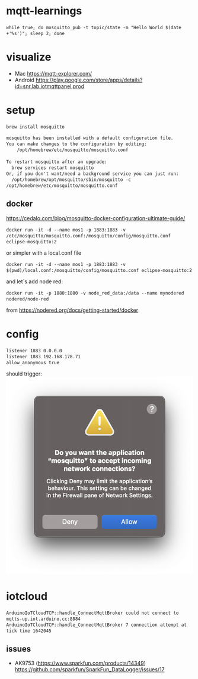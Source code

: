 # mqtt-learnings


```
while true; do mosquitto_pub -t topic/state -m "Hello World $(date +'%s')"; sleep 2; done
```

# visualize

* Mac https://mqtt-explorer.com/
* Android https://play.google.com/store/apps/details?id=snr.lab.iotmqttpanel.prod

# setup
```
brew install mosquitto
```

```
mosquitto has been installed with a default configuration file.
You can make changes to the configuration by editing:
    /opt/homebrew/etc/mosquitto/mosquitto.conf

To restart mosquitto after an upgrade:
  brew services restart mosquitto
Or, if you don't want/need a background service you can just run:
  /opt/homebrew/opt/mosquitto/sbin/mosquitto -c /opt/homebrew/etc/mosquitto/mosquitto.conf
```

## docker

https://cedalo.com/blog/mosquitto-docker-configuration-ultimate-guide/

```
docker run -it -d --name mos1 -p 1883:1883 -v /etc/mosquitto/mosquitto.conf:/mosquitto/config/mosquitto.conf eclipse-mosquitto:2
```
or simpler with a local.conf file
```
docker run -it -d --name mos1 -p 1883:1883 -v $(pwd)/local.conf:/mosquitto/config/mosquitto.conf eclipse-mosquitto:2
```
and let´s add node red:
```
docker run -it -p 1880:1880 -v node_red_data:/data --name mynodered nodered/node-red
```
from https://nodered.org/docs/getting-started/docker


# config

```
listener 1883 0.0.0.0
listener 1883 192.168.178.71
allow_anonymous true
```


should trigger:
<img src="assets/firewall_mac.png"/>


# iotcloud

```
ArduinoIoTCloudTCP::handle_ConnectMqttBroker could not connect to mqtts-up.iot.arduino.cc:8884
ArduinoIoTCloudTCP::handle_ConnectMqttBroker 7 connection attempt at tick time 1642045
```

## issues
* AK9753 (https://www.sparkfun.com/products/14349) https://github.com/sparkfun/SparkFun_DataLogger/issues/17 
